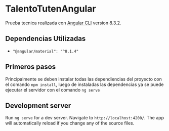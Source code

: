 # TalentoTutenAngular

Prueba tecnica realizada con [Angular CLI](https://github.com/angular/angular-cli) version 8.3.2. 

## Dependencias Utilizadas

 * `"@angular/material": "^8.1.4"`

## Primeros pasos

Principalmente se deben instalar todas las dependiencias del proyecto con el comando `npm install`, luego de instaladas las dependencias ya se puede ejecutar el servidor con el comando `ng serve`

## Development server

Run `ng serve` for a dev server. Navigate to `http://localhost:4200/`. The app will automatically reload if you change any of the source files.

